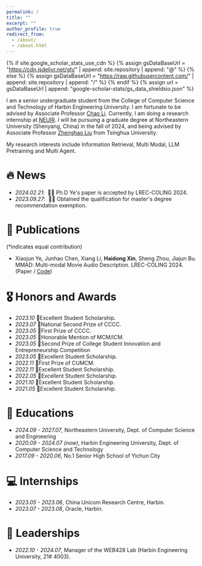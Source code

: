 ```yaml
---
permalink: /
title: ""
excerpt: ""
author_profile: true
redirect_from: 
  - /about/
  - /about.html
---
```


{% if site.google_scholar_stats_use_cdn %}
{% assign gsDataBaseUrl = "https://cdn.jsdelivr.net/gh/" | append: site.repository | append: "@" %}
{% else %}
{% assign gsDataBaseUrl = "https://raw.githubusercontent.com/" | append: site.repository | append: "/" %}
{% endif %}
{% assign url = gsDataBaseUrl | append: "google-scholar-stats/gs_data_shieldsio.json" %}

<span class='anchor' id='about-me'></span>

I am a senior undergraduate student from the College of Computer Science and Technology of Harbin Engineering University. I am fortunate to be advised by Associate Professor [Chao Li](http://ss.zhizhen.com/s?sw=%E8%AE%A1%E7%AE%97%E6%9C%BA%E7%A7%91%E5%AD%A6%E4%B8%8E%E6%8A%80%E6%9C%AF&strcompy=1612_-1&jxsearch=2&size=15&isort=1&x=0_3119&deepsw=%E6%9D%8E%E8%B6%85&version=v2). Currently, I am doing a research internship at [NEUIR](https://github.com/NEUIR). I will be pursuing a graduate degree at Northeastern University (Shenyang, China) in the fall of 2024, and being advised by Associate Professor [Zhenghao Liu](https://edwardzh.github.io/) from Tsinghua University.

My research interests include Information Retrieval, Multi Modal, LLM Pretraining and Multi Agent.

<!--
I have published more than 100 papers at the top international AI conferences with total <a href='https://scholar.google.com/citations?user=DhtAFkwAAAAJ'>google scholar citations <strong><span id='total_cit'>260000+</span></strong></a> (You can also use google scholar badge <a href='https://scholar.google.com/citations?user=DhtAFkwAAAAJ'><img src="https://img.shields.io/endpoint?url={{ url | url_encode }}&logo=Google%20Scholar&labelColor=f6f6f6&color=9cf&style=flat&label=citations"></a>).
-->

# 🔥 News
- *2024.02.21*: &nbsp;🎉🎉 Ph.D Ye's paper is accepted by LREC-COLING 2024.
- *2023.09.27*: &nbsp;🎉🎉 Obtained the qualification for master's degree recommendation exemption.

# 📝 Publications 

(*indicates equal contribution)

- Xiaojun Ye, Junhao Chen, Xiang Li, **Haidong Xin**, Sheng Zhou, Jiajun Bu. MMAD: Multi-modal Movie Audio Description. LREC-COLING 2024. (Paper / [Code](https://github.com/Daria8976/MMAD))

# 🎖 Honors and Awards
- *2023.10* 🥈Excellent Student Scholarship.
- *2023.07* 🥈National Second Prize of CCCC.
- *2023.05* 🥇First Prize of CCCC.
- *2023.05* 🥈Honorable Mention of MCM/ICM.
- *2023.05* 🥈Second Prize of College Student Innovation and Entrepreneurship Competition
- *2023.05* 🥈Excellent Student Scholarship.
- *2022.11* 🥇First Prize of CUMCM.
- *2022.11* 🥈Excellent Student Scholarship.
- *2022.05* 🥇Excellent Student Scholarship.
- *2021.10* 🥈Excellent Student Scholarship.
- *2021.05* 🥇Excellent Student Scholarship.

# 📖 Educations
- *2024.09 - 2027.07*, Northeastern University, Dept. of Computer Science and Engineering
- *2020.09 - 2024.07 (now)*, Harbin Engineering University, Dept. of Computer Science and Technology
- *2017.09 - 2020.06*, No.1 Senior High School of Yichun City

<!--
# 💬 Invited Talks
- *2021.06*, Lorem ipsum dolor sit amet, consectetur adipiscing elit. Vivamus ornare aliquet ipsum, ac tempus justo dapibus sit amet. 
- *2021.03*, Lorem ipsum dolor sit amet, consectetur adipiscing elit. Vivamus ornare aliquet ipsum, ac tempus justo dapibus sit amet.  \| [\[video\]](https://github.com/)
-->

# 💻 Internships
- *2023.05 - 2023.06*, China Unicom Research Centre, Harbin.
- *2023.07 - 2023.08*, Oracle, Harbin.

# 🚩 Leaderships
- *2022.10 - 2024.07*, Manager of the WEB428 Lab (Harbin Engineering University, 21# 4003).